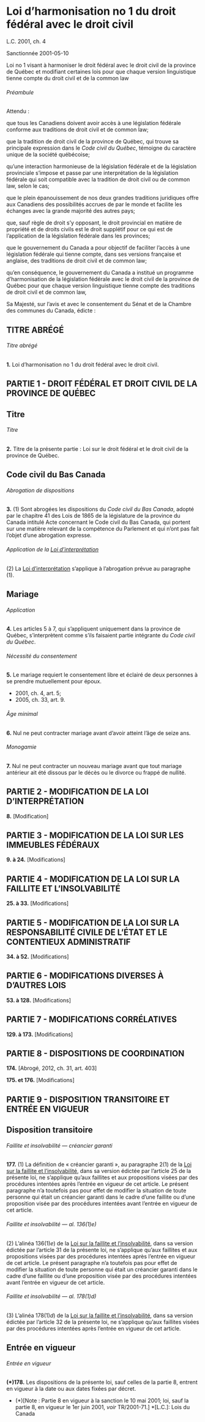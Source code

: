 # Loi d’harmonisation no 1 du droit fédéral avec le droit civil

L.C. 2001, ch. 4

Sanctionnée 2001-05-10

Loi no 1 visant à harmoniser le droit fédéral avec le droit civil de la province de Québec et modifiant certaines lois pour que chaque version linguistique tienne compte du droit civil et de la common law

###### Préambule

Attendu :

que tous les Canadiens doivent avoir accès à une législation fédérale conforme aux traditions de droit civil et de common law;

que la tradition de droit civil de la province de Québec, qui trouve sa principale expression dans le _Code civil du Québec_, témoigne du caractère unique de la société québécoise;

qu’une interaction harmonieuse de la législation fédérale et de la législation provinciale s’impose et passe par une interprétation de la législation fédérale qui soit compatible avec la tradition de droit civil ou de common law, selon le cas;

que le plein épanouissement de nos deux grandes traditions juridiques offre aux Canadiens des possibilités accrues de par le monde et facilite les échanges avec la grande majorité des autres pays;

que, sauf règle de droit s’y opposant, le droit provincial en matière de propriété et de droits civils est le droit supplétif pour ce qui est de l’application de la législation fédérale dans les provinces;

que le gouvernement du Canada a pour objectif de faciliter l’accès à une législation fédérale qui tienne compte, dans ses versions française et anglaise, des traditions de droit civil et de common law;

qu’en conséquence, le gouvernement du Canada a institué un programme d’harmonisation de la législation fédérale avec le droit civil de la province de Québec pour que chaque version linguistique tienne compte des traditions de droit civil et de common law,

Sa Majesté, sur l’avis et avec le consentement du Sénat et de la Chambre des communes du Canada, édicte :

## TITRE ABRÉGÉ

###### Titre abrégé

**1.** Loi d’harmonisation no 1 du droit fédéral avec le droit civil.

## PARTIE 1 - DROIT FÉDÉRAL ET DROIT CIVIL DE LA PROVINCE DE QUÉBEC

## Titre

###### Titre

**2.** Titre de la présente partie : Loi sur le droit fédéral et le droit civil de la province de Québec.

## Code civil du Bas Canada

###### Abrogation de dispositions

**3.** (1) Sont abrogées les dispositions du _Code civil du Bas Canada_, adopté par le chapitre 41 des Lois de 1865 de la législature de la province du Canada intitulé Acte concernant le Code civil du Bas Canada, qui portent sur une matière relevant de la compétence du Parlement et qui n’ont pas fait l’objet d’une abrogation expresse.

###### Application de la [Loi d’interprétation](/canada/fra/lois/I/I-21.md)

(2) La [Loi d’interprétation](/canada/fra/lois/I/I-21.md) s’applique à l’abrogation prévue au paragraphe (1).

## Mariage

###### Application

**4.** Les articles 5 à 7, qui s’appliquent uniquement dans la province de Québec, s’interprètent comme s’ils faisaient partie intégrante du _Code civil du Québec_.

###### Nécessité du consentement

**5.** Le mariage requiert le consentement libre et éclairé de deux personnes à se prendre mutuellement pour époux.

  * 2001, ch. 4, art. 5;
  * 2005, ch. 33, art. 9.

###### Âge minimal

**6.** Nul ne peut contracter mariage avant d’avoir atteint l’âge de seize ans.

###### Monogamie

**7.** Nul ne peut contracter un nouveau mariage avant que tout mariage antérieur ait été dissous par le décès ou le divorce ou frappé de nullité.

## PARTIE 2 - MODIFICATION DE LA LOI D’INTERPRÉTATION

**8.** [Modification]

## PARTIE 3 - MODIFICATION DE LA LOI SUR LES IMMEUBLES FÉDÉRAUX

**9\. à 24.** [Modifications]

## PARTIE 4 - MODIFICATION DE LA LOI SUR LA FAILLITE ET L’INSOLVABILITÉ

**25\. à 33.** [Modifications]

## PARTIE 5 - MODIFICATION DE LA LOI SUR LA RESPONSABILITÉ CIVILE DE L’ÉTAT ET LE CONTENTIEUX ADMINISTRATIF

**34\. à 52.** [Modifications]

## PARTIE 6 - MODIFICATIONS DIVERSES À D’AUTRES LOIS

**53\. à 128.** [Modifications]

## PARTIE 7 - MODIFICATIONS CORRÉLATIVES

**129\. à 173.** [Modifications]

## PARTIE 8 - DISPOSITIONS DE COORDINATION

**174.** [Abrogé, 2012, ch. 31, art. 403]

**175\. et 176.** [Modifications]

## PARTIE 9 - DISPOSITION TRANSITOIRE ET ENTRÉE EN VIGUEUR

## Disposition transitoire

###### Faillite et insolvabilité — créancier garanti

**177.** (1) La définition de « créancier garanti », au paragraphe 2(1) de la [Loi sur la faillite et l’insolvabilité](/canada/fra/lois/B/B-3.md), dans sa version édictée par l’article 25 de la présente loi, ne s’applique qu’aux faillites et aux propositions visées par des procédures intentées après l’entrée en vigueur de cet article. Le présent paragraphe n’a toutefois pas pour effet de modifier la situation de toute personne qui était un créancier garanti dans le cadre d’une faillite ou d’une proposition visée par des procédures intentées avant l’entrée en vigueur de cet article.

###### Faillite et insolvabilité — al. 136(1)_e_)

(2) L’alinéa 136(1)_e_) de la [Loi sur la faillite et l’insolvabilité](/canada/fra/lois/B/B-3.md), dans sa version édictée par l’article 31 de la présente loi, ne s’applique qu’aux faillites et aux propositions visées par des procédures intentées après l’entrée en vigueur de cet article. Le présent paragraphe n’a toutefois pas pour effet de modifier la situation de toute personne qui était un créancier garanti dans le cadre d’une faillite ou d’une proposition visée par des procédures intentées avant l’entrée en vigueur de cet article.

###### Faillite et insolvabilité — al. 178(1)_d_)

(3) L’alinéa 178(1)_d_) de la [Loi sur la faillite et l’insolvabilité](/canada/fra/lois/B/B-3.md), dans sa version édictée par l’article 32 de la présente loi, ne s’applique qu’aux faillites visées par des procédures intentées après l’entrée en vigueur de cet article.

## Entrée en vigueur

###### Entrée en vigueur

**(*)178.** Les dispositions de la présente loi, sauf celles de la partie 8, entrent en vigueur à la date ou aux dates fixées par décret.

  * (*)[Note : Partie 8 en vigueur à la sanction le 10 mai 2001; loi, sauf la partie 8, en vigueur le 1er juin 2001, _voir_ TR/2001-71.]
  *[L.C.]: Lois du Canada

